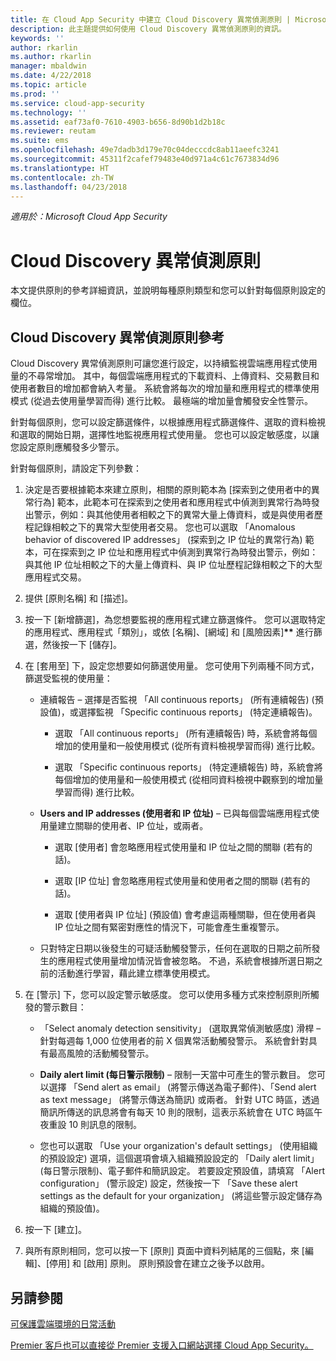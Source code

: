 ```yaml
---
title: 在 Cloud App Security 中建立 Cloud Discovery 異常偵測原則 | Microsoft Docs
description: 此主題提供如何使用 Cloud Discovery 異常偵測原則的資訊。
keywords: ''
author: rkarlin
ms.author: rkarlin
manager: mbaldwin
ms.date: 4/22/2018
ms.topic: article
ms.prod: ''
ms.service: cloud-app-security
ms.technology: ''
ms.assetid: eaf73af0-7610-4903-b656-8d90b1d2b18c
ms.reviewer: reutam
ms.suite: ems
ms.openlocfilehash: 49e7dadb3d179e70c04decccdc8ab11aeefc3241
ms.sourcegitcommit: 45311f2cafef79483e40d971a4c61c7673834d96
ms.translationtype: HT
ms.contentlocale: zh-TW
ms.lasthandoff: 04/23/2018
---
```

*適用於：Microsoft Cloud App Security*


# <a name="cloud-discovery-anomaly-detection-policy"></a>Cloud Discovery 異常偵測原則
本文提供原則的參考詳細資訊，並說明每種原則類型和您可以針對每個原則設定的欄位。  
  
## <a name="cloud-discovery-anomaly-detection-policy-reference"></a>Cloud Discovery 異常偵測原則參考  
Cloud Discovery 異常偵測原則可讓您進行設定，以持續監視雲端應用程式使用量的不尋常增加。 其中，每個雲端應用程式的下載資料、上傳資料、交易數目和使用者數目的增加都會納入考量。 系統會將每次的增加量和應用程式的標準使用模式 (從過去使用量學習而得) 進行比較。 最極端的增加量會觸發安全性警示。  
  
針對每個原則，您可以設定篩選條件，以根據應用程式篩選條件、選取的資料檢視和選取的開始日期，選擇性地監視應用程式使用量。 您也可以設定敏感度，以讓您設定原則應觸發多少警示。  

針對每個原則，請設定下列參數：

1. 決定是否要根據範本來建立原則，相關的原則範本為 [探索到之使用者中的異常行為] 範本，此範本可在探索到之使用者和應用程式中偵測到異常行為時發出警示，例如：與其他使用者相較之下的異常大量上傳資料，或是與使用者歷程記錄相較之下的異常大型使用者交易。 您也可以選取 「Anomalous behavior of discovered IP addresses」 (探索到之 IP 位址的異常行為) 範本，可在探索到之 IP 位址和應用程式中偵測到異常行為時發出警示，例如：與其他 IP 位址相較之下的大量上傳資料、與 IP 位址歷程記錄相較之下的大型應用程式交易。 
 
2. 提供 [原則名稱] 和 [描述]。  

3. 按一下 [新增篩選]，為您想要監視的應用程式建立篩選條件。 
   您可以選取特定的應用程式、應用程式「類別」，或依 [名稱]、[網域] 和 [風險因素]<strong>**</strong> 進行篩選，然後按一下 [儲存]。

4. 在 [套用至] 下，設定您想要如何篩選使用量。 您可使用下列兩種不同方式，篩選受監視的使用量：  
  
    -   連續報告 – 選擇是否監視 「All continuous reports」 (所有連續報告) (預設值)，或選擇監視 「Specific continuous reports」 (特定連續報告)。  
  
        -   選取 「All continuous reports」 (所有連續報告) 時，系統會將每個增加的使用量和一般使用模式 (從所有資料檢視學習而得) 進行比較。  
  
        -   選取 「Specific continuous reports」 (特定連續報告) 時，系統會將每個增加的使用量和一般使用模式 (從相同資料檢視中觀察到的增加量學習而得) 進行比較。  
  
    -   **Users and IP addresses (使用者和 IP 位址)** – 已與每個雲端應用程式使用量建立關聯的使用者、IP 位址，或兩者。  
  
        -   選取 [使用者] 會忽略應用程式使用量和 IP 位址之間的關聯 (若有的話)。  
  
        -   選取 [IP 位址] 會忽略應用程式使用量和使用者之間的關聯 (若有的話)。  
  
        -   選取 [使用者與 IP 位址] (預設值) 會考慮這兩種關聯，但在使用者與 IP 位址之間有緊密對應性的情況下，可能會產生重複警示。
    -   只對特定日期以後發生的可疑活動觸發警示，任何在選取的日期之前所發生的應用程式使用量增加情況皆會被忽略。 不過，系統會根據所選日期之前的活動進行學習，藉此建立標準使用模式。  
  
5. 在 [警示] 下，您可以設定警示敏感度。 您可以使用多種方式來控制原則所觸發的警示數目：  
  
    -   「Select anomaly detection sensitivity」 (選取異常偵測敏感度) 滑桿 – 針對每週每 1,000 位使用者的前 X 個異常活動觸發警示。 系統會針對具有最高風險的活動觸發警示。  
  
    -   **Daily alert limit (每日警示限制)** – 限制一天當中可產生的警示數目。 您可以選擇 「Send alert as email」 (將警示傳送為電子郵件)、「Send alert as text message」 (將警示傳送為簡訊) 或兩者。 針對 UTC 時區，透過簡訊所傳送的訊息將會有每天 10 則的限制，這表示系統會在 UTC 時區午夜重設 10 則訊息的限制。

    - 您也可以選取 「Use your organization's default settings」 (使用組織的預設設定) 選項，這個選項會填入組織預設設定的 「Daily alert limit」 (每日警示限制)、電子郵件和簡訊設定。 若要設定預設值，請填寫 「Alert configuration」 (警示設定) 設定，然後按一下 「Save these alert settings as the default for your organization」 (將這些警示設定儲存為組織的預設值)。

6. 按一下 [建立]。

7. 與所有原則相同，您可以按一下 [原則] 頁面中資料列結尾的三個點，來 [編輯]、[停用] 和 [啟用] 原則。 原則預設會在建立之後予以啟用。

## <a name="see-also"></a>另請參閱  
[可保護雲端環境的日常活動](daily-activities-to-protect-your-cloud-environment.md)   

[Premier 客戶也可以直接從 Premier 支援入口網站選擇 Cloud App Security。](https://premier.microsoft.com/)  
  
  